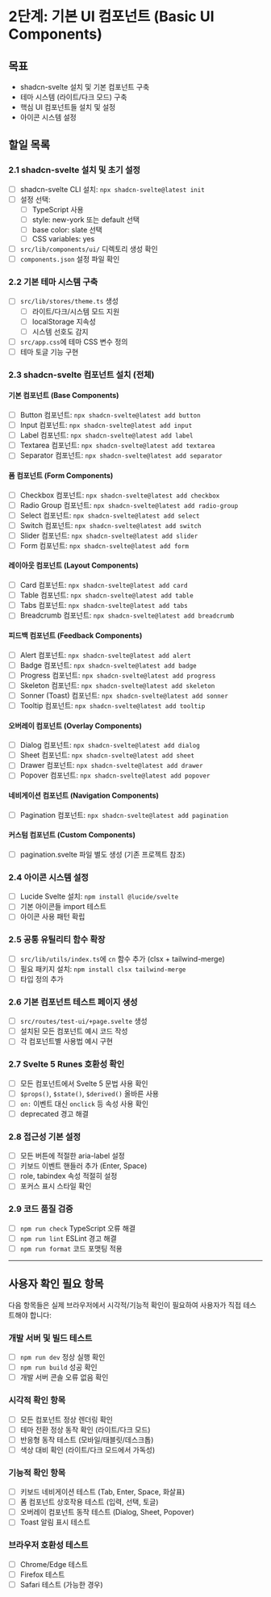 # 2단계: 기본 UI 컴포넌트 (Basic UI Components)

## 목표
- shadcn-svelte 설치 및 기본 컴포넌트 구축
- 테마 시스템 (라이트/다크 모드) 구축
- 핵심 UI 컴포넌트들 설치 및 설정
- 아이콘 시스템 설정

## 할일 목록

### 2.1 shadcn-svelte 설치 및 초기 설정
- [ ] shadcn-svelte CLI 설치: `npx shadcn-svelte@latest init`
- [ ] 설정 선택:
  - [ ] TypeScript 사용
  - [ ] style: new-york 또는 default 선택
  - [ ] base color: slate 선택
  - [ ] CSS variables: yes
- [ ] `src/lib/components/ui/` 디렉토리 생성 확인
- [ ] `components.json` 설정 파일 확인

### 2.2 기본 테마 시스템 구축
- [ ] `src/lib/stores/theme.ts` 생성
  - [ ] 라이트/다크/시스템 모드 지원
  - [ ] localStorage 지속성
  - [ ] 시스템 선호도 감지
- [ ] `src/app.css`에 테마 CSS 변수 정의
- [ ] 테마 토글 기능 구현

### 2.3 shadcn-svelte 컴포넌트 설치 (전체)

#### 기본 컴포넌트 (Base Components)
- [ ] Button 컴포넌트: `npx shadcn-svelte@latest add button`
- [ ] Input 컴포넌트: `npx shadcn-svelte@latest add input`
- [ ] Label 컴포넌트: `npx shadcn-svelte@latest add label`
- [ ] Textarea 컴포넌트: `npx shadcn-svelte@latest add textarea`
- [ ] Separator 컴포넌트: `npx shadcn-svelte@latest add separator`

#### 폼 컴포넌트 (Form Components)
- [ ] Checkbox 컴포넌트: `npx shadcn-svelte@latest add checkbox`
- [ ] Radio Group 컴포넌트: `npx shadcn-svelte@latest add radio-group`
- [ ] Select 컴포넌트: `npx shadcn-svelte@latest add select`
- [ ] Switch 컴포넌트: `npx shadcn-svelte@latest add switch`
- [ ] Slider 컴포넌트: `npx shadcn-svelte@latest add slider`
- [ ] Form 컴포넌트: `npx shadcn-svelte@latest add form`

#### 레이아웃 컴포넌트 (Layout Components)
- [ ] Card 컴포넌트: `npx shadcn-svelte@latest add card`
- [ ] Table 컴포넌트: `npx shadcn-svelte@latest add table`
- [ ] Tabs 컴포넌트: `npx shadcn-svelte@latest add tabs`
- [ ] Breadcrumb 컴포넌트: `npx shadcn-svelte@latest add breadcrumb`

#### 피드백 컴포넌트 (Feedback Components)
- [ ] Alert 컴포넌트: `npx shadcn-svelte@latest add alert`
- [ ] Badge 컴포넌트: `npx shadcn-svelte@latest add badge`
- [ ] Progress 컴포넌트: `npx shadcn-svelte@latest add progress`
- [ ] Skeleton 컴포넌트: `npx shadcn-svelte@latest add skeleton`
- [ ] Sonner (Toast) 컴포넌트: `npx shadcn-svelte@latest add sonner`
- [ ] Tooltip 컴포넌트: `npx shadcn-svelte@latest add tooltip`

#### 오버레이 컴포넌트 (Overlay Components)
- [ ] Dialog 컴포넌트: `npx shadcn-svelte@latest add dialog`
- [ ] Sheet 컴포넌트: `npx shadcn-svelte@latest add sheet`
- [ ] Drawer 컴포넌트: `npx shadcn-svelte@latest add drawer`
- [ ] Popover 컴포넌트: `npx shadcn-svelte@latest add popover`

#### 네비게이션 컴포넌트 (Navigation Components)
- [ ] Pagination 컴포넌트: `npx shadcn-svelte@latest add pagination`

#### 커스텀 컴포넌트 (Custom Components)
- [ ] pagination.svelte 파일 별도 생성 (기존 프로젝트 참조)

### 2.4 아이콘 시스템 설정
- [ ] Lucide Svelte 설치: `npm install @lucide/svelte`
- [ ] 기본 아이콘들 import 테스트
- [ ] 아이콘 사용 패턴 확립

### 2.5 공통 유틸리티 함수 확장
- [ ] `src/lib/utils/index.ts`에 `cn` 함수 추가 (clsx + tailwind-merge)
- [ ] 필요 패키지 설치: `npm install clsx tailwind-merge`
- [ ] 타입 정의 추가

### 2.6 기본 컴포넌트 테스트 페이지 생성
- [ ] `src/routes/test-ui/+page.svelte` 생성
- [ ] 설치된 모든 컴포넌트 예시 코드 작성
- [ ] 각 컴포넌트별 사용법 예시 구현

### 2.7 Svelte 5 Runes 호환성 확인
- [ ] 모든 컴포넌트에서 Svelte 5 문법 사용 확인
- [ ] `$props()`, `$state()`, `$derived()` 올바른 사용
- [ ] `on:` 이벤트 대신 `onclick` 등 속성 사용 확인
- [ ] deprecated 경고 해결

### 2.8 접근성 기본 설정
- [ ] 모든 버튼에 적절한 aria-label 설정
- [ ] 키보드 이벤트 핸들러 추가 (Enter, Space)
- [ ] role, tabindex 속성 적절히 설정
- [ ] 포커스 표시 스타일 확인

### 2.9 코드 품질 검증
- [ ] `npm run check` TypeScript 오류 해결
- [ ] `npm run lint` ESLint 경고 해결
- [ ] `npm run format` 코드 포맷팅 적용

---

## 사용자 확인 필요 항목

다음 항목들은 실제 브라우저에서 시각적/기능적 확인이 필요하여 사용자가 직접 테스트해야 합니다:

### 개발 서버 및 빌드 테스트
- [ ] `npm run dev` 정상 실행 확인
- [ ] `npm run build` 성공 확인  
- [ ] 개발 서버 콘솔 오류 없음 확인

### 시각적 확인 항목
- [ ] 모든 컴포넌트 정상 렌더링 확인
- [ ] 테마 전환 정상 동작 확인 (라이트/다크 모드)
- [ ] 반응형 동작 테스트 (모바일/태블릿/데스크톱)
- [ ] 색상 대비 확인 (라이트/다크 모드에서 가독성)

### 기능적 확인 항목  
- [ ] 키보드 네비게이션 테스트 (Tab, Enter, Space, 화살표)
- [ ] 폼 컴포넌트 상호작용 테스트 (입력, 선택, 토글)
- [ ] 오버레이 컴포넌트 동작 테스트 (Dialog, Sheet, Popover)
- [ ] Toast 알림 표시 테스트

### 브라우저 호환성 테스트
- [ ] Chrome/Edge 테스트
- [ ] Firefox 테스트  
- [ ] Safari 테스트 (가능한 경우)